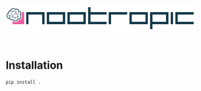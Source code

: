 <div align="center">
  <img src="./misc/nootropic.svg" alt="Logo" height="70" />
  <p><strong></strong></p>
</div>
<br/>

# Installation

```bash
pip install .
```
